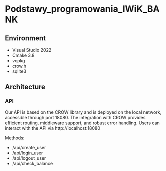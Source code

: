 # Podstawy_programowania_IWiK_BANK
## Environment
+ Visual Studio 2022
+ Cmake 3.8
+ vcpkg
+ crow.h
+ sqlite3

## Architecture
### API
Our API is based on the CROW library and is deployed on the local network, accessible through port 18080.
The integration with CROW provides efficient routing, middleware support, and robust error handling.
Users can interact with the API via http://localhost:18080

Methods:
+ /api/create_user
+ /api/login_user
+ /api/logout_user
+ /api/check_balance
